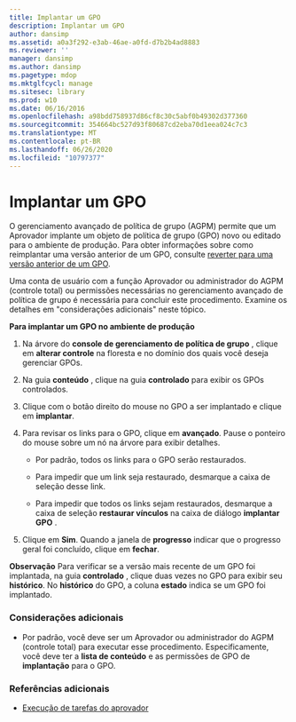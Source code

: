 ```yaml
---
title: Implantar um GPO
description: Implantar um GPO
author: dansimp
ms.assetid: a0a3f292-e3ab-46ae-a0fd-d7b2b4ad8883
ms.reviewer: ''
manager: dansimp
ms.author: dansimp
ms.pagetype: mdop
ms.mktglfcycl: manage
ms.sitesec: library
ms.prod: w10
ms.date: 06/16/2016
ms.openlocfilehash: a98bdd758937d86cf8c30c5abf0b49302d377360
ms.sourcegitcommit: 354664bc527d93f80687cd2eba70d1eea024c7c3
ms.translationtype: MT
ms.contentlocale: pt-BR
ms.lasthandoff: 06/26/2020
ms.locfileid: "10797377"
---
```

# Implantar um GPO


O gerenciamento avançado de política de grupo (AGPM) permite que um Aprovador implante um objeto de política de grupo (GPO) novo ou editado para o ambiente de produção. Para obter informações sobre como reimplantar uma versão anterior de um GPO, consulte [reverter para uma versão anterior de um GPO](roll-back-to-a-previous-version-of-a-gpo.md).

Uma conta de usuário com a função Aprovador ou administrador do AGPM (controle total) ou permissões necessárias no gerenciamento avançado de política de grupo é necessária para concluir este procedimento. Examine os detalhes em "considerações adicionais" neste tópico.

**Para implantar um GPO no ambiente de produção**

1.  Na árvore do **console de gerenciamento de política de grupo** , clique em **alterar controle** na floresta e no domínio dos quais você deseja gerenciar GPOs.

2.  Na guia **conteúdo** , clique na guia **controlado** para exibir os GPOs controlados.

3.  Clique com o botão direito do mouse no GPO a ser implantado e clique em **implantar**.

4.  Para revisar os links para o GPO, clique em **avançado**. Pause o ponteiro do mouse sobre um nó na árvore para exibir detalhes.

    -   Por padrão, todos os links para o GPO serão restaurados.

    -   Para impedir que um link seja restaurado, desmarque a caixa de seleção desse link.

    -   Para impedir que todos os links sejam restaurados, desmarque a caixa de seleção **restaurar vínculos** na caixa de diálogo **implantar GPO** .

5.  Clique em **Sim**. Quando a janela de **progresso** indicar que o progresso geral foi concluído, clique em **fechar**.

**Observação**  Para verificar se a versão mais recente de um GPO foi implantada, na guia **controlado** , clique duas vezes no GPO para exibir seu **histórico**. No **histórico** do GPO, a coluna **estado** indica se um GPO foi implantado.

 

### Considerações adicionais

-   Por padrão, você deve ser um Aprovador ou administrador do AGPM (controle total) para executar esse procedimento. Especificamente, você deve ter a **lista de conteúdo** e as permissões de GPO de **implantação** para o GPO.

### Referências adicionais

-   [Execução de tarefas do aprovador](performing-approver-tasks.md)

 

 





